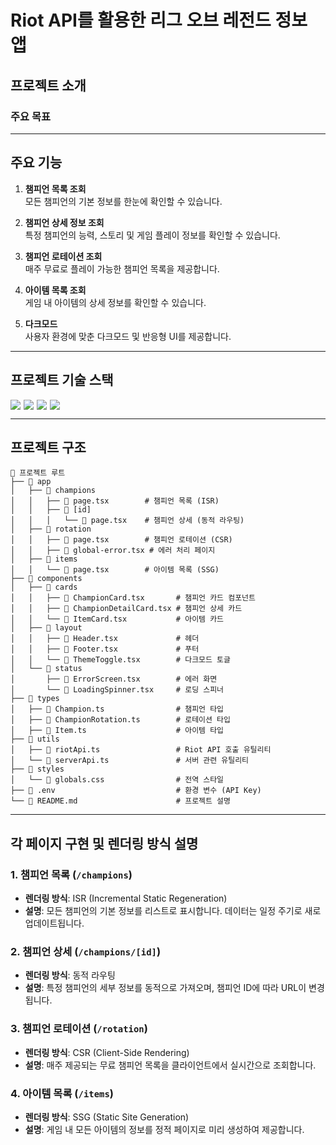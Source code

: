 # Riot API를 활용한 리그 오브 레전드 정보 앱

## 프로젝트 소개


### 주요 목표

---

## 주요 기능

1. **챔피언 목록 조회**  
   모든 챔피언의 기본 정보를 한눈에 확인할 수 있습니다.

2. **챔피언 상세 정보 조회**  
   특정 챔피언의 능력, 스토리 및 게임 플레이 정보를 확인할 수 있습니다.

3. **챔피언 로테이션 조회**  
   매주 무료로 플레이 가능한 챔피언 목록을 제공합니다.

4. **아이템 목록 조회**  
   게임 내 아이템의 상세 정보를 확인할 수 있습니다.

5. **다크모드**  
   사용자 환경에 맞춘 다크모드 및 반응형 UI를 제공합니다.

---

## 프로젝트 기술 스택

<div style="display:flex">
<img src="https://img.shields.io/badge/Next.js-000000?style=for-the-badge&logo=Next.js&logoColor=white" style="margin-right: 5px">
<img src="https://img.shields.io/badge/TypeScript-3178C6?style=for-the-badge&logo=TypeScript&logoColor=white"  style="margin-right: 5px">
<img src="https://img.shields.io/badge/Tanstack%20Query-FF4154?style=for-the-badge&logo=ReactQuery&logoColor=white"  style="margin-right: 5px">
<img src="https://img.shields.io/badge/TailwindCSS-06B6D4?style=for-the-badge&logo=TailwindCSS&logoColor=black"  style="margin-right: 5px">
</div>

---

## 프로젝트 구조

```
📂 프로젝트 루트
├── 📁 app
│   ├── 📁 champions
│   │   ├── 📄 page.tsx        # 챔피언 목록 (ISR)
│   │   ├── 📁 [id]
│   │   │   └── 📄 page.tsx    # 챔피언 상세 (동적 라우팅)
│   ├── 📁 rotation
│   │   ├── 📄 page.tsx        # 챔피언 로테이션 (CSR)
│   │   ├── 📄 global-error.tsx # 에러 처리 페이지
│   ├── 📁 items
│   │   └── 📄 page.tsx        # 아이템 목록 (SSG)
├── 📁 components
│   ├── 📁 cards
│   │   ├── 📄 ChampionCard.tsx       # 챔피언 카드 컴포넌트
│   │   ├── 📄 ChampionDetailCard.tsx # 챔피언 상세 카드
│   │   └── 📄 ItemCard.tsx           # 아이템 카드
│   ├── 📁 layout
│   │   ├── 📄 Header.tsx             # 헤더
│   │   ├── 📄 Footer.tsx             # 푸터
│   │   └── 📄 ThemeToggle.tsx        # 다크모드 토글
│   └── 📁 status
│       ├── 📄 ErrorScreen.tsx        # 에러 화면
│       └── 📄 LoadingSpinner.tsx     # 로딩 스피너
├── 📁 types
│   ├── 📄 Champion.ts                # 챔피언 타입
│   ├── 📄 ChampionRotation.ts        # 로테이션 타입
│   ├── 📄 Item.ts                    # 아이템 타입
├── 📁 utils
│   ├── 📄 riotApi.ts                 # Riot API 호출 유틸리티
│   └── 📄 serverApi.ts               # 서버 관련 유틸리티
├── 📁 styles
│   └── 📄 globals.css                # 전역 스타일
├── 📄 .env                           # 환경 변수 (API Key)
└── 📄 README.md                      # 프로젝트 설명
```

---

## 각 페이지 구현 및 렌더링 방식 설명

### 1. 챔피언 목록 (`/champions`)
- **렌더링 방식**: ISR (Incremental Static Regeneration)
- **설명**: 모든 챔피언의 기본 정보를 리스트로 표시합니다. 데이터는 일정 주기로 새로 업데이트됩니다.

### 2. 챔피언 상세 (`/champions/[id]`)
- **렌더링 방식**: 동적 라우팅
- **설명**: 특정 챔피언의 세부 정보를 동적으로 가져오며, 챔피언 ID에 따라 URL이 변경됩니다.

### 3. 챔피언 로테이션 (`/rotation`)
- **렌더링 방식**: CSR (Client-Side Rendering)
- **설명**: 매주 제공되는 무료 챔피언 목록을 클라이언트에서 실시간으로 조회합니다.

### 4. 아이템 목록 (`/items`)
- **렌더링 방식**: SSG (Static Site Generation)
- **설명**: 게임 내 모든 아이템의 정보를 정적 페이지로 미리 생성하여 제공합니다.
